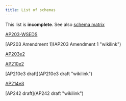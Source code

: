```yaml
---
title: List of schemas
---
```


This list is **incomplete**. See also [schema
matrix](http://github.com/stepcode/stepcode/wiki/Schema-build-matrix)

[AP203-WSEDS](AP203-WSEDS "wikilink")

[AP203 Amendment 1](AP203 Amendment 1 "wikilink")

[AP203e2](AP203e2 "wikilink")

[AP210e2](AP210e2 "wikilink")

[AP210e3 draft](AP210e3 draft "wikilink")

[AP214e3](AP214e3 "wikilink")

[AP242 draft](AP242 draft "wikilink")
